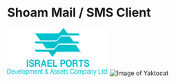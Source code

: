 # Shoam Mail / SMS Client
![Image](src/shared/images/Logo-en.png)
![Image of Yaktocat](https://octodex.github.com/images/yaktocat.png)